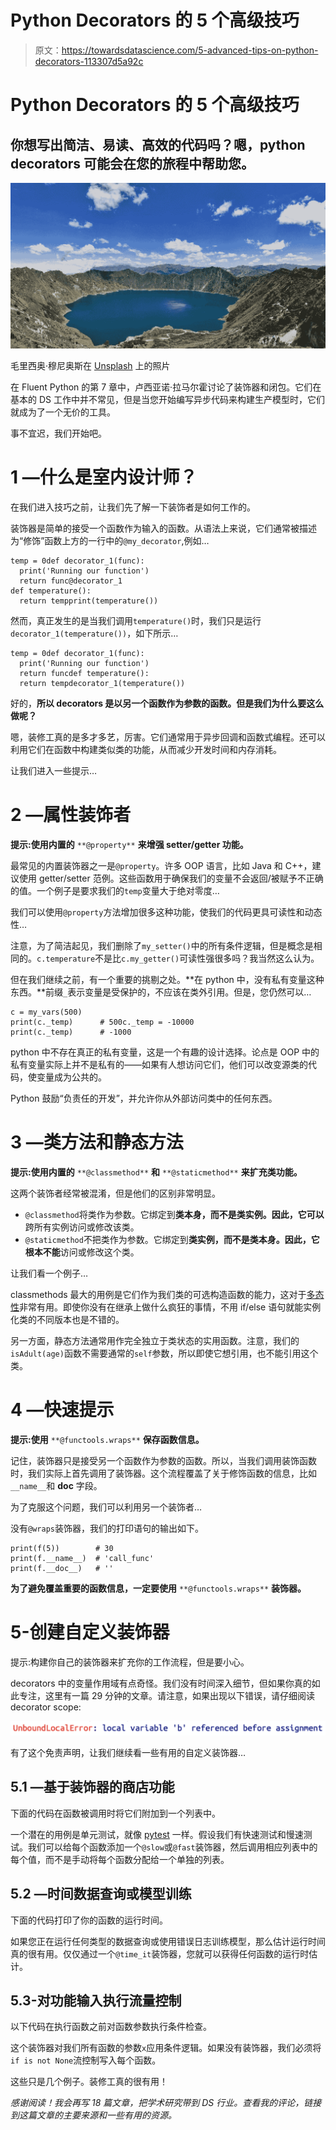 # Python Decorators 的 5 个高级技巧

> 原文：<https://towardsdatascience.com/5-advanced-tips-on-python-decorators-113307d5a92c>

# Python Decorators 的 5 个高级技巧

## 你想写出简洁、易读、高效的代码吗？嗯，python decorators 可能会在您的旅程中帮助您。

![](img/0eb9b0eb19d4eb7c1cd7d08eff538fd5.png)

毛里西奥·穆尼奥斯在 [Unsplash](https://unsplash.com?utm_source=medium&utm_medium=referral) 上的照片

在 Fluent Python 的第 7 章中，卢西亚诺·拉马尔霍讨论了装饰器和闭包。它们在基本的 DS 工作中并不常见，但是当您开始编写异步代码来构建生产模型时，它们就成为了一个无价的工具。

事不宜迟，我们开始吧。

# 1 —什么是室内设计师？

在我们进入技巧之前，让我们先了解一下装饰者是如何工作的。

装饰器是简单的接受一个函数作为输入的函数。从语法上来说，它们通常被描述为“修饰”函数上方的一行中的`@my_decorator`,例如…

```
temp = 0def decorator_1(func):
  print('Running our function')
  return func@decorator_1
def temperature():
  return tempprint(temperature())
```

然而，真正发生的是当我们调用`temperature()`时，我们只是运行`decorator_1(temperature())`，如下所示…

```
temp = 0def decorator_1(func):
  print('Running our function')
  return funcdef temperature():
  return tempdecorator_1(temperature())
```

好的，**所以 decorators 是以另一个函数作为参数的函数。但是我们为什么要这么做呢？**

嗯，装修工真的是多才多艺，厉害。它们通常用于异步回调和函数式编程。还可以利用它们在函数中构建类似类的功能，从而减少开发时间和内存消耗。

让我们进入一些提示…

# 2 —属性装饰者

**提示:使用内置的** `**@property**` **来增强 setter/getter 功能。**

最常见的内置装饰器之一是`@property`。许多 OOP 语言，比如 Java 和 C++，建议使用 getter/setter 范例。这些函数用于确保我们的变量不会返回/被赋予不正确的值。一个例子是要求我们的`temp`变量大于绝对零度…

我们可以使用`@property`方法增加很多这种功能，使我们的代码更具可读性和动态性…

注意，为了简洁起见，我们删除了`my_setter()`中的所有条件逻辑，但是概念是相同的。`c.temperature`不是比`c.my_getter()`可读性强很多吗？我当然这么认为。

但在我们继续之前，有一个重要的挑剔之处。**在 python 中，没有私有变量这种东西。**前缀`_`表示变量是受保护的，不应该在类外引用。但是，您仍然可以…

```
c = my_vars(500)
print(c._temp)      # 500c._temp = -10000
print(c._temp)      # -1000
```

python 中不存在真正的私有变量，这是一个有趣的设计选择。论点是 OOP 中的私有变量实际上并不是私有的——如果有人想访问它们，他们可以改变源类的代码，使变量成为公共的。

Python 鼓励“负责任的开发”，并允许你从外部访问类中的任何东西。

# 3 —类方法和静态方法

**提示:使用内置的** `**@classmethod**` **和** `**@staticmethod**` **来扩充类功能。**

这两个装饰者经常被混淆，但是他们的区别非常明显。

*   `@classmethod`将类作为参数。它绑定到**类本身，**而不是类实例。因此，它**可以**跨所有实例访问或修改该类。
*   `@staticmethod`不把类作为参数。它绑定到**类实例，**而不是类本身。因此，它**根本不能**访问或修改这个类。

让我们看一个例子…

classmethods 最大的用例是它们作为我们类的可选构造函数的能力，这对于[多态性](https://stackoverflow.com/questions/5738470/whats-an-example-use-case-for-a-python-classmethod)非常有用。即使你没有在继承上做什么疯狂的事情，不用 if/else 语句就能实例化类的不同版本也是不错的。

另一方面，静态方法通常用作完全独立于类状态的实用函数。注意，我们的`isAdult(age)`函数不需要通常的`self`参数，所以即使它想引用，也不能引用这个类。

# 4 —快速提示

**提示:使用** `**@functools.wraps**` **保存函数信息。**

记住，装饰器只是接受另一个函数作为参数的函数。所以，当我们调用装饰函数时，我们实际上首先调用了装饰器。这个流程覆盖了关于修饰函数的信息，比如`__name__`和 __doc__ 字段。

为了克服这个问题，我们可以利用另一个装饰者…

没有`@wraps`装饰器，我们的打印语句的输出如下。

```
print(f(5))        # 30
print(f.__name__)  # 'call_func'
print(f.__doc__)   # ''
```

**为了避免覆盖重要的函数信息，一定要使用** `**@functools.wraps**` **装饰器。**

# 5-创建自定义装饰器

提示:构建你自己的装饰器来扩充你的工作流程，但是要小心。

decorators 中的变量作用域有点奇怪。我们没有时间深入细节，但如果你真的如此专注，这里有一篇 29 分钟的文章。请注意，如果出现以下错误，请仔细阅读 decorator scope:

![](img/e9c907e34cd8fe2414591afab1b2c5a1.png)

有了这个免责声明，让我们继续看一些有用的自定义装饰器…

## 5.1 —基于装饰器的商店功能

下面的代码在函数被调用时将它们附加到一个列表中。

一个潜在的用例是单元测试，就像 [pytest](https://docs.pytest.org/en/6.2.x/) 一样。假设我们有快速测试和慢速测试。我们可以给每个函数添加一个`@slow`或`@fast`装饰器，然后调用相应列表中的每个值，而不是手动将每个函数分配给一个单独的列表。

## 5.2 —时间数据查询或模型训练

下面的代码打印了你的函数的运行时间。

如果您正在运行任何类型的数据查询或使用错误日志训练模型，那么估计运行时间真的很有用。仅仅通过一个`@time_it`装饰器，您就可以获得任何函数的运行时估计。

## 5.3-对功能输入执行流量控制

以下代码在执行函数之前对函数参数执行条件检查。

这个装饰器对我们所有函数的参数`x`应用条件逻辑。如果没有装饰器，我们必须将`if is not None`流控制写入每个函数。

这些只是几个例子。装修工真的很有用！

*感谢阅读！我会再写 18 篇文章，把学术研究带到 DS 行业。查看我的评论，链接到这篇文章的主要来源和一些有用的资源。*